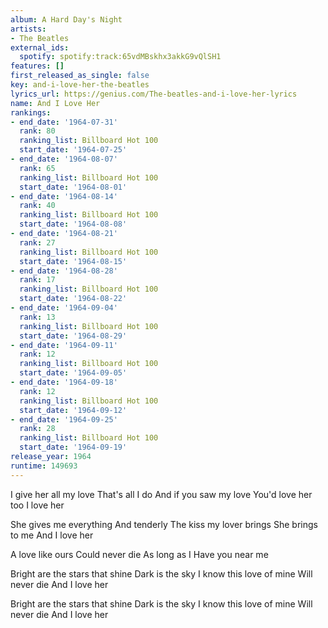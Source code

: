 ```yaml
---
album: A Hard Day's Night
artists:
- The Beatles
external_ids:
  spotify: spotify:track:65vdMBskhx3akkG9vQlSH1
features: []
first_released_as_single: false
key: and-i-love-her-the-beatles
lyrics_url: https://genius.com/The-beatles-and-i-love-her-lyrics
name: And I Love Her
rankings:
- end_date: '1964-07-31'
  rank: 80
  ranking_list: Billboard Hot 100
  start_date: '1964-07-25'
- end_date: '1964-08-07'
  rank: 65
  ranking_list: Billboard Hot 100
  start_date: '1964-08-01'
- end_date: '1964-08-14'
  rank: 40
  ranking_list: Billboard Hot 100
  start_date: '1964-08-08'
- end_date: '1964-08-21'
  rank: 27
  ranking_list: Billboard Hot 100
  start_date: '1964-08-15'
- end_date: '1964-08-28'
  rank: 17
  ranking_list: Billboard Hot 100
  start_date: '1964-08-22'
- end_date: '1964-09-04'
  rank: 13
  ranking_list: Billboard Hot 100
  start_date: '1964-08-29'
- end_date: '1964-09-11'
  rank: 12
  ranking_list: Billboard Hot 100
  start_date: '1964-09-05'
- end_date: '1964-09-18'
  rank: 12
  ranking_list: Billboard Hot 100
  start_date: '1964-09-12'
- end_date: '1964-09-25'
  rank: 28
  ranking_list: Billboard Hot 100
  start_date: '1964-09-19'
release_year: 1964
runtime: 149693
---
```

I give her all my love
That's all I do
And if you saw my love
You'd love her too
I love her


She gives me everything
And tenderly
The kiss my lover brings
She brings to me
And I love her


A love like ours
Could never die
As long as I
Have you near me


Bright are the stars that shine
Dark is the sky
I know this love of mine
Will never die
And I love her

Bright are the stars that shine
Dark is the sky
I know this love of mine
Will never die
And I love her
